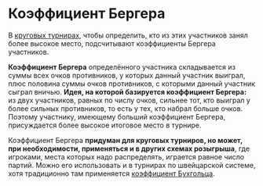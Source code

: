 # Коэффициент Бергера

В [круговых турнирах](./round_system), чтобы определить, кто из этих участников занял более высокое место, подсчитывают коэффициенты Бергера участников.

**Коэффициент Бергера** определённого участника складывается из суммы всех очков противников, у которых данный участник выиграл, плюс половина суммы очков противников, с которыми данный участник сыграл вничью. **Идея, на которой базируется коэффициент Бергера:** из двух участников, равных по числу очков, сильнее тот, кто выиграл у более сильных противников, то есть у тех, кто набрал больше очков. Поэтому участнику, имеющему больший коэффициент Бергера, присуждается более высокое итоговое место в турнире.

Коэффициент Бергера **придуман для круговых турниров, но может, при необходимости, применяться и в других схемах розыгрыша**, где игроками, места которых надо распределять, играется равное число партий. Можно его использовать и в турнирах по швейцарской системе, хотя традиционно там применяется [коэффициент Бухгольца](./buchholz).
